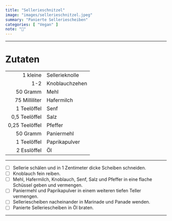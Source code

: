 ```yaml
---
title: "Sellerieschnitzel"
image: "images/sellerieschnitzel.jpeg"
summary: "Panierte Selleriescheiben"
categories: [ "Vegan" ]
note: "🚧"
---
```


---

# Zutaten

|                |                |
|---------------:|:---------------|
|       1 kleine | Sellerieknolle |
|            1-2 | Knoblauchzehen |
|       50 Gramm | Mehl           |
|  75 Milliliter | Hafermilch     |
|    1 Teelöffel | Senf           |
|  0,5 Teelöffel | Salz           |
| 0,25 Teelöffel | Pfeffer        |
|       50 Gramm | Paniermehl     |
|    1 Teelöffel | Paprikapulver  |
|    2 Esslöffel | Öl             |

---

- [ ] Sellerie schälen und in 1 Zentimeter dicke Scheiben schneiden.
- [ ] Knoblauch fein reiben.
- [ ] Mehl, Hafermilch, Knoblauch, Senf, Salz und Pfeffer in eine flache Schüssel geben und vermengen.
- [ ] Paniermehl und Paprikapulver in einem weiteren tiefen Teller vermengen.
- [ ] Selleriescheiben nacheinander in Marinade und Panade wenden.
- [ ] Panierte Selleriescheiben in Öl braten.

---
